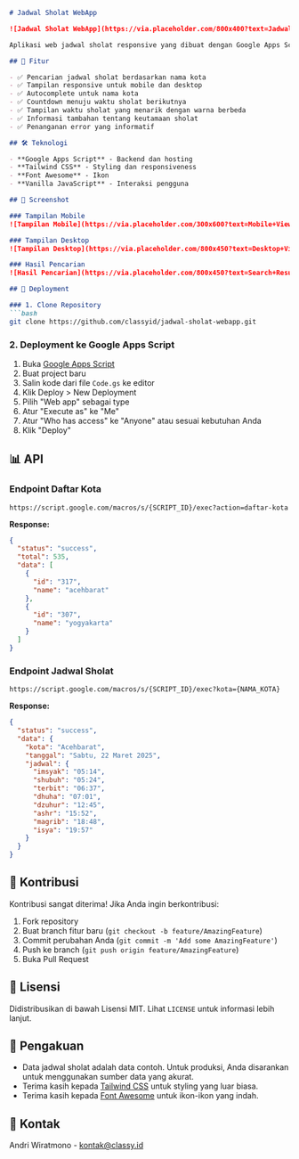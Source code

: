 ```markdown
# Jadwal Sholat WebApp

![Jadwal Sholat WebApp](https://via.placeholder.com/800x400?text=Jadwal+Sholat+WebApp)

Aplikasi web jadwal sholat responsive yang dibuat dengan Google Apps Script, Tailwind CSS, dan Font Awesome. Aplikasi ini memungkinkan pengguna mencari jadwal sholat berdasarkan kota di Indonesia dengan tampilan yang menarik dan informatif.

## 🌟 Fitur

- ✅ Pencarian jadwal sholat berdasarkan nama kota
- ✅ Tampilan responsive untuk mobile dan desktop
- ✅ Autocomplete untuk nama kota
- ✅ Countdown menuju waktu sholat berikutnya
- ✅ Tampilan waktu sholat yang menarik dengan warna berbeda
- ✅ Informasi tambahan tentang keutamaan sholat
- ✅ Penanganan error yang informatif

## 🛠️ Teknologi

- **Google Apps Script** - Backend dan hosting
- **Tailwind CSS** - Styling dan responsiveness
- **Font Awesome** - Ikon
- **Vanilla JavaScript** - Interaksi pengguna

## 📸 Screenshot

### Tampilan Mobile
![Tampilan Mobile](https://via.placeholder.com/300x600?text=Mobile+View)

### Tampilan Desktop
![Tampilan Desktop](https://via.placeholder.com/800x450?text=Desktop+View)

### Hasil Pencarian
![Hasil Pencarian](https://via.placeholder.com/800x450?text=Search+Results)

## 🚀 Deployment

### 1. Clone Repository
```bash
git clone https://github.com/classyid/jadwal-sholat-webapp.git
```

### 2. Deployment ke Google Apps Script
1. Buka [Google Apps Script](https://script.google.com/)
2. Buat project baru
3. Salin kode dari file `Code.gs` ke editor
4. Klik Deploy > New Deployment
5. Pilih "Web app" sebagai type
6. Atur "Execute as" ke "Me"
7. Atur "Who has access" ke "Anyone" atau sesuai kebutuhan Anda
8. Klik "Deploy"

## 📊 API

### Endpoint Daftar Kota
```
https://script.google.com/macros/s/{SCRIPT_ID}/exec?action=daftar-kota
```

**Response:**
```json
{
  "status": "success",
  "total": 535,
  "data": [
    {
      "id": "317",
      "name": "acehbarat"
    },
    {
      "id": "307",
      "name": "yogyakarta"
    }
  ]
}
```

### Endpoint Jadwal Sholat
```
https://script.google.com/macros/s/{SCRIPT_ID}/exec?kota={NAMA_KOTA}
```

**Response:**
```json
{
  "status": "success",
  "data": {
    "kota": "Acehbarat",
    "tanggal": "Sabtu, 22 Maret 2025",
    "jadwal": {
      "imsyak": "05:14",
      "shubuh": "05:24",
      "terbit": "06:37",
      "dhuha": "07:01",
      "dzuhur": "12:45",
      "ashr": "15:52",
      "magrib": "18:48",
      "isya": "19:57"
    }
  }
}
```

## 📝 Kontribusi

Kontribusi sangat diterima! Jika Anda ingin berkontribusi:

1. Fork repository
2. Buat branch fitur baru (`git checkout -b feature/AmazingFeature`)
3. Commit perubahan Anda (`git commit -m 'Add some AmazingFeature'`)
4. Push ke branch (`git push origin feature/AmazingFeature`)
5. Buka Pull Request

## 📄 Lisensi

Didistribusikan di bawah Lisensi MIT. Lihat `LICENSE` untuk informasi lebih lanjut.

## 🙏 Pengakuan

- Data jadwal sholat adalah data contoh. Untuk produksi, Anda disarankan untuk menggunakan sumber data yang akurat.
- Terima kasih kepada [Tailwind CSS](https://tailwindcss.com/) untuk styling yang luar biasa.
- Terima kasih kepada [Font Awesome](https://fontawesome.com/) untuk ikon-ikon yang indah.

## 📱 Kontak

Andri Wiratmono - kontak@classy.id
```
